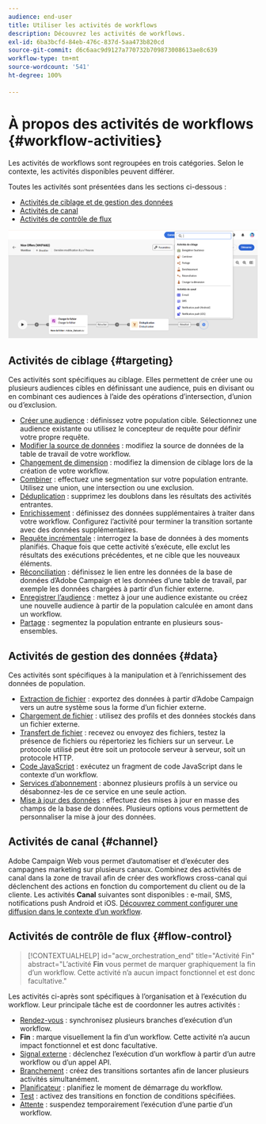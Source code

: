 ```yaml
---
audience: end-user
title: Utiliser les activités de workflows
description: Découvrez les activités de workflows.
exl-id: 6ba3bcfd-84eb-476c-837d-5aa473b820cd
source-git-commit: d6c6aac9d9127a770732b709873008613ae8c639
workflow-type: tm+mt
source-wordcount: '541'
ht-degree: 100%

---
```


# À propos des activités de workflows {#workflow-activities}

Les activités de workflows sont regroupées en trois catégories. Selon le contexte, les activités disponibles peuvent différer.

Toutes les activités sont présentées dans les sections ci-dessous :

* [Activités de ciblage et de gestion des données](#targeting)
* [Activités de canal](#channel)
* [Activités de contrôle de flux](#flow-control)

![Vue d’ensemble des activités de workflows](../assets/workflow-activities.png)

## Activités de ciblage {#targeting}

Ces activités sont spécifiques au ciblage. Elles permettent de créer une ou plusieurs audiences cibles en définissant une audience, puis en divisant ou en combinant ces audiences à l’aide des opérations d’intersection, d’union ou d’exclusion.

* [Créer une audience](build-audience.md) : définissez votre population cible. Sélectionnez une audience existante ou utilisez le concepteur de requête pour définir votre propre requête.
* [Modifier la source de données](change-data-source.md) : modifiez la source de données de la table de travail de votre workflow.
* [Changement de dimension](change-dimension.md) : modifiez la dimension de ciblage lors de la création de votre workflow.
* [Combiner](combine.md) : effectuez une segmentation sur votre population entrante. Utilisez une union, une intersection ou une exclusion.
* [Déduplication](deduplication.md) : supprimez les doublons dans les résultats des activités entrantes.
* [Enrichissement](enrichment.md) : définissez des données supplémentaires à traiter dans votre workflow. Configurez l’activité pour terminer la transition sortante avec des données supplémentaires.
* [Requête incrémentale](incremental-query.md) : interrogez la base de données à des moments planifiés. Chaque fois que cette activité s’exécute, elle exclut les résultats des exécutions précédentes, et ne cible que les nouveaux éléments.
* [Réconciliation](reconciliation.md) : définissez le lien entre les données de la base de données d’Adobe Campaign et les données d’une table de travail, par exemple les données chargées à partir d’un fichier externe.
* [Enregistrer l’audience](save-audience.md) : mettez à jour une audience existante ou créez une nouvelle audience à partir de la population calculée en amont dans un workflow.
* [Partage](split.md) : segmentez la population entrante en plusieurs sous-ensembles.

## Activités de gestion des données {#data}

Ces activités sont spécifiques à la manipulation et à l’enrichissement des données de population.

* [Extraction de fichier](extract-file.md) : exportez des données à partir d’Adobe Campaign vers un autre système sous la forme d’un fichier externe.
* [Chargement de fichier](load-file.md) : utilisez des profils et des données stockés dans un fichier externe.
* [Transfert de fichier](transfer-file.md) : recevez ou envoyez des fichiers, testez la présence de fichiers ou répertoriez les fichiers sur un serveur. Le protocole utilisé peut être soit un protocole serveur à serveur, soit un protocole HTTP.
* [Code JavaScript](javascript-code.md) : exécutez un fragment de code JavaScript dans le contexte d’un workflow.
* [Services d’abonnement](subscription-services.md) : abonnez plusieurs profils à un service ou désabonnez-les de ce service en une seule action.
* [Mise à jour des données](update-data.md) : effectuez des mises à jour en masse des champs de la base de données. Plusieurs options vous permettent de personnaliser la mise à jour des données.

## Activités de canal {#channel}

Adobe Campaign Web vous permet d’automatiser et d’exécuter des campagnes marketing sur plusieurs canaux. Combinez des activités de canal dans la zone de travail afin de créer des workflows cross-canal qui déclenchent des actions en fonction du comportement du client ou de la cliente. Les activités **Canal** suivantes sont disponibles : e-mail, SMS, notifications push Android et iOS. [Découvrez comment configurer une diffusion dans le contexte d’un workflow](channels.md).

## Activités de contrôle de flux {#flow-control}

>[!CONTEXTUALHELP]
>id="acw_orchestration_end"
>title="Activité Fin"
>abstract="L’activité **Fin** vous permet de marquer graphiquement la fin d’un workflow. Cette activité n’a aucun impact fonctionnel et est donc facultative."

Les activités ci-après sont spécifiques à l’organisation et à l’exécution du workflow. Leur principale tâche est de coordonner les autres activités :

* [Rendez-vous](and-join.md) : synchronisez plusieurs branches d’exécution d’un workflow.
* **Fin** : marque visuellement la fin d’un workflow. Cette activité n’a aucun impact fonctionnel et est donc facultative.
* [Signal externe](external-signal.md) : déclenchez l’exécution d’un workflow à partir d’un autre workflow ou d’un appel API.
* [Branchement](fork.md) : créez des transitions sortantes afin de lancer plusieurs activités simultanément.
* [Planificateur](scheduler.md) : planifiez le moment de démarrage du workflow.
* [Test](test.md) : activez des transitions en fonction de conditions spécifiées.
* [Attente](wait.md) : suspendez temporairement l’exécution d’une partie d’un workflow.